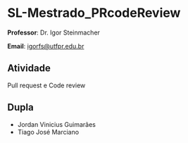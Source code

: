 # SL-Mestrado_PRcodeReview

**Professor**: Dr. Igor Steinmacher

**Email**: igorfs@utfpr.edu.br

## Atividade

Pull request e Code review

## Dupla

* Jordan Vinicius Guimarães 
* Tiago José Marciano
